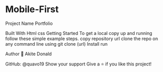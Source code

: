 # Mobile-First
Project Name
Portfolio 

Built With
Html
css 
Getting Started
To get a local copy up and running follow these simple example steps.
copy repository url
clone the repo on any command line using git clone (url)
Install
 run 


Author
👤 Akite Donald

GitHub: @quavo19
Show your support
Give a ⭐️ if you like this project!